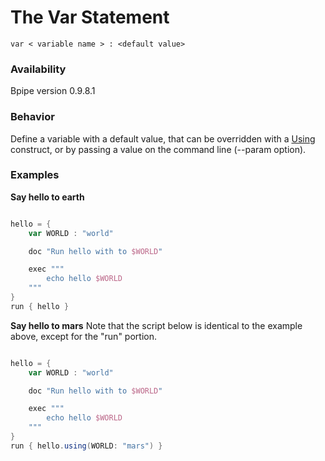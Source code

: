# The Var Statement

    
    var < variable name > : <default value>

### Availability

Bpipe version 0.9.8.1

### Behavior

Define a variable with a default value, that can be overridden with a [Using](Language/Using) construct, or by passing a value on the command line (--param option).

### Examples

**Say hello to earth**
```groovy 

hello = {
    var WORLD : "world"

    doc "Run hello with to $WORLD"

    exec """
        echo hello $WORLD
    """
}
run { hello }
```

**Say hello to mars**
Note that the script below is identical to the example above, except for the "run" portion.
```groovy 

hello = {
    var WORLD : "world"

    doc "Run hello with to $WORLD"

    exec """
        echo hello $WORLD
    """
}
run { hello.using(WORLD: "mars") }
```
